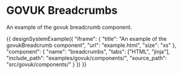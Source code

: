 # GOVUK Breadcrumbs

An example of the govuk breadcrumb component.

{{ designSystemExample({
"iframe": {
    "title": "An example of the govukBreadcrumb component",
    "url": "example.html",
    "size": "xs"
},
"component": {
    "name": "breadcrumbs",
    "tabs": ["HTML", "jinja"],
    "include_path": "examples/govuk/components/",
    "source_path": "src/govuk/components/"
}
}) }}
